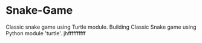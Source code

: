 # Snake-Game
Classic snake game using Turtle module.
Building Classic Snake game using Python module 'turtle'.
jhffffffffff
